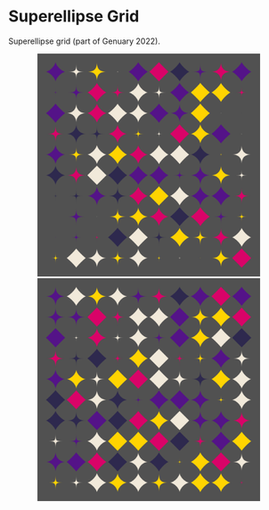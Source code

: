 # Superellipse Grid

Superellipse grid (part of Genuary 2022).

<p align="center">
  <img src="images/image-001.png" width="400px"/>
  <img src="images/image-002.png" width="400px"/>
</p>
